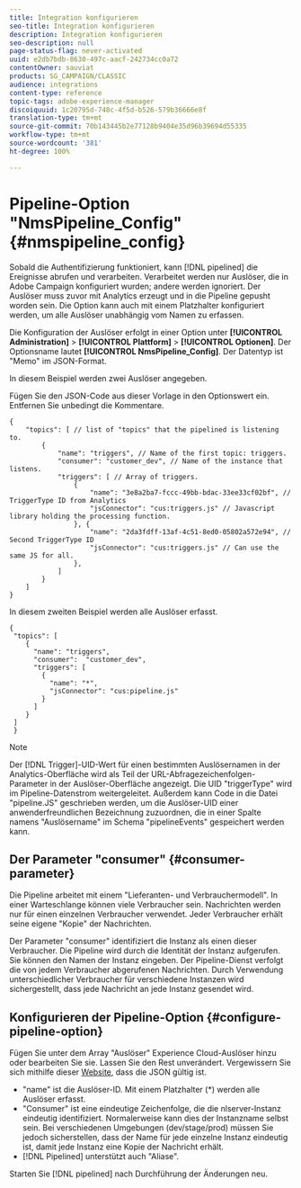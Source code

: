 ```yaml
---
title: Integration konfigurieren
seo-title: Integration konfigurieren
description: Integration konfigurieren
seo-description: null
page-status-flag: never-activated
uuid: e2db7bdb-8630-497c-aacf-242734cc0a72
contentOwner: sauviat
products: SG_CAMPAIGN/CLASSIC
audience: integrations
content-type: reference
topic-tags: adobe-experience-manager
discoiquuid: 1c20795d-748c-4f5d-b526-579b36666e8f
translation-type: tm+mt
source-git-commit: 70b143445b2e77128b9404e35d96b39694d55335
workflow-type: tm+mt
source-wordcount: '381'
ht-degree: 100%

---
```



# Pipeline-Option &quot;NmsPipeline_Config&quot;{#nmspipeline_config}

Sobald die Authentifizierung funktioniert, kann [!DNL pipelined] die Ereignisse abrufen und verarbeiten. Verarbeitet werden nur Auslöser, die in Adobe Campaign konfiguriert wurden; andere werden ignoriert. Der Auslöser muss zuvor mit Analytics erzeugt und in die Pipeline gepusht worden sein.
Die Option kann auch mit einem Platzhalter konfiguriert werden, um alle Auslöser unabhängig vom Namen zu erfassen.

Die Konfiguration der Auslöser erfolgt in einer Option unter **[!UICONTROL Administration]** > **[!UICONTROL Plattform]** > **[!UICONTROL Optionen]**. Der Optionsname lautet **[!UICONTROL NmsPipeline_Config]**. Der Datentyp ist &quot;Memo&quot; im JSON-Format.

In diesem Beispiel werden zwei Auslöser angegeben.

Fügen Sie den JSON-Code aus dieser Vorlage in den Optionswert ein. Entfernen Sie unbedingt die Kommentare.

```
{
    "topics": [ // list of "topics" that the pipelined is listening to.
        {
            "name": "triggers", // Name of the first topic: triggers.
            "consumer": "customer_dev", // Name of the instance that listens. 
            "triggers": [ // Array of triggers. 
                {
                    "name": "3e8a2ba7-fccc-49bb-bdac-33ee33cf02bf", // TriggerType ID from Analytics 
                    "jsConnector": "cus:triggers.js" // Javascript library holding the processing function.
                }, {
                    "name": "2da3fdff-13af-4c51-8ed0-05802a572e94", // Second TriggerType ID 
                    "jsConnector": "cus:triggers.js" // Can use the same JS for all.
                },
            ]
        }
    ]
}
```

In diesem zweiten Beispiel werden alle Auslöser erfasst.

```
{
 "topics": [
    {
      "name": "triggers",
      "consumer":  "customer_dev",
      "triggers": [
        {
          "name": "*",
          "jsConnector": "cus:pipeline.js"
        }
      ]
    }
 ]
 }
```

>[!NOTE]
>
>Der [!DNL Trigger]-UID-Wert für einen bestimmten Auslösernamen in der Analytics-Oberfläche wird als Teil der URL-Abfragezeichenfolgen-Parameter in der Auslöser-Oberfläche angezeigt. Die UID &quot;triggerType&quot; wird im Pipeline-Datenstrom weitergeleitet. Außerdem kann Code in die Datei &quot;pipeline.JS&quot; geschrieben werden, um die Auslöser-UID einer anwenderfreundlichen Bezeichnung zuzuordnen, die in einer Spalte namens &quot;Auslösername&quot; im Schema &quot;pipelineEvents&quot; gespeichert werden kann.

## Der Parameter &quot;consumer&quot; {#consumer-parameter}

Die Pipeline arbeitet mit einem &quot;Lieferanten- und Verbrauchermodell&quot;. In einer Warteschlange können viele Verbraucher sein. Nachrichten werden nur für einen einzelnen Verbraucher verwendet. Jeder Verbraucher erhält seine eigene &quot;Kopie&quot; der Nachrichten.

Der Parameter &quot;consumer&quot; identifiziert die Instanz als einen dieser Verbraucher. Die Pipeline wird durch die Identität der Instanz aufgerufen. Sie können den Namen der Instanz eingeben. Der Pipeline-Dienst verfolgt die von jedem Verbraucher abgerufenen Nachrichten. Durch Verwendung unterschiedlicher Verbraucher für verschiedene Instanzen wird sichergestellt, dass jede Nachricht an jede Instanz gesendet wird.

## Konfigurieren der Pipeline-Option {#configure-pipeline-option}

Fügen Sie unter dem Array &quot;Auslöser&quot; Experience Cloud-Auslöser hinzu oder bearbeiten Sie sie. Lassen Sie den Rest unverändert.
Vergewissern Sie sich mithilfe dieser [Website](http://jsonlint.com/), dass die JSON gültig ist.

* &quot;name&quot; ist die Auslöser-ID. Mit einem Platzhalter (*) werden alle Auslöser erfasst.
* &quot;Consumer&quot; ist eine eindeutige Zeichenfolge, die die nlserver-Instanz eindeutig identifiziert. Normalerweise kann dies der Instanzname selbst sein. Bei verschiedenen Umgebungen (dev/stage/prod) müssen Sie jedoch sicherstellen, dass der Name für jede einzelne Instanz eindeutig ist, damit jede Instanz eine Kopie der Nachricht erhält.
* [!DNL Pipelined] unterstützt auch &quot;Aliase&quot;.

Starten Sie [!DNL pipelined] nach Durchführung der Änderungen neu.
